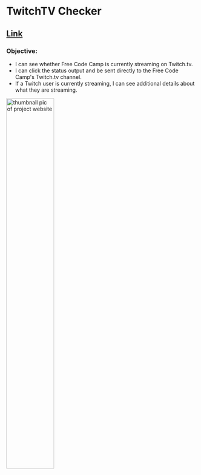 # TwitchTV Checker  

## [Link](https://jpacsai.github.io/freeCodeCamp/IntermediateProjects/Twitchtv/)  

###  Objective:  
- I can see whether Free Code Camp is currently streaming on Twitch.tv.
- I can click the status output and be sent directly to the Free Code Camp's Twitch.tv channel.
- If a Twitch user is currently streaming, I can see additional details about what they are streaming.

<img src="https://i.imgur.com/GiR8TCN.jpg" alt="thumbnail pic of project website"  width="50%" height="50%">
